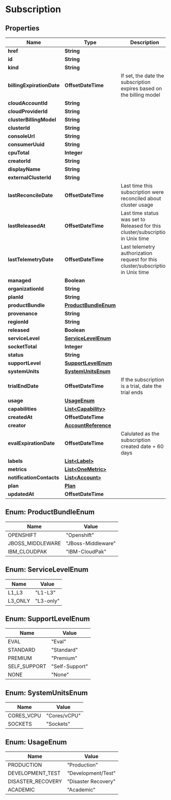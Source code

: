 

# Subscription


## Properties

Name | Type | Description | Notes
------------ | ------------- | ------------- | -------------
**href** | **String** |  |  [optional]
**id** | **String** |  |  [optional]
**kind** | **String** |  |  [optional]
**billingExpirationDate** | **OffsetDateTime** | If set, the date the subscription expires based on the billing model |  [optional]
**cloudAccountId** | **String** |  |  [optional]
**cloudProviderId** | **String** |  |  [optional]
**clusterBillingModel** | **String** |  |  [optional]
**clusterId** | **String** |  |  [optional]
**consoleUrl** | **String** |  |  [optional]
**consumerUuid** | **String** |  |  [optional]
**cpuTotal** | **Integer** |  |  [optional]
**creatorId** | **String** |  |  [optional]
**displayName** | **String** |  |  [optional]
**externalClusterId** | **String** |  |  [optional]
**lastReconcileDate** | **OffsetDateTime** | Last time this subscription were reconciled about cluster usage |  [optional]
**lastReleasedAt** | **OffsetDateTime** | Last time status was set to Released for this cluster/subscription in Unix time |  [optional]
**lastTelemetryDate** | **OffsetDateTime** | Last telemetry authorization request for this cluster/subscription in Unix time |  [optional]
**managed** | **Boolean** |  | 
**organizationId** | **String** |  |  [optional]
**planId** | **String** |  |  [optional]
**productBundle** | [**ProductBundleEnum**](#ProductBundleEnum) |  |  [optional]
**provenance** | **String** |  |  [optional]
**regionId** | **String** |  |  [optional]
**released** | **Boolean** |  |  [optional]
**serviceLevel** | [**ServiceLevelEnum**](#ServiceLevelEnum) |  |  [optional]
**socketTotal** | **Integer** |  |  [optional]
**status** | **String** |  |  [optional]
**supportLevel** | [**SupportLevelEnum**](#SupportLevelEnum) |  |  [optional]
**systemUnits** | [**SystemUnitsEnum**](#SystemUnitsEnum) |  |  [optional]
**trialEndDate** | **OffsetDateTime** | If the subscription is a trial, date the trial ends |  [optional]
**usage** | [**UsageEnum**](#UsageEnum) |  |  [optional]
**capabilities** | [**List&lt;Capability&gt;**](Capability.md) |  |  [optional]
**createdAt** | **OffsetDateTime** |  |  [optional]
**creator** | [**AccountReference**](AccountReference.md) |  |  [optional]
**evalExpirationDate** | **OffsetDateTime** | Calulated as the subscription created date + 60 days |  [optional]
**labels** | [**List&lt;Label&gt;**](Label.md) |  |  [optional]
**metrics** | [**List&lt;OneMetric&gt;**](OneMetric.md) |  |  [optional]
**notificationContacts** | [**List&lt;Account&gt;**](Account.md) |  |  [optional]
**plan** | [**Plan**](Plan.md) |  |  [optional]
**updatedAt** | **OffsetDateTime** |  |  [optional]



## Enum: ProductBundleEnum

Name | Value
---- | -----
OPENSHIFT | &quot;Openshift&quot;
JBOSS_MIDDLEWARE | &quot;JBoss-Middleware&quot;
IBM_CLOUDPAK | &quot;IBM-CloudPak&quot;



## Enum: ServiceLevelEnum

Name | Value
---- | -----
L1_L3 | &quot;L1-L3&quot;
L3_ONLY | &quot;L3-only&quot;



## Enum: SupportLevelEnum

Name | Value
---- | -----
EVAL | &quot;Eval&quot;
STANDARD | &quot;Standard&quot;
PREMIUM | &quot;Premium&quot;
SELF_SUPPORT | &quot;Self-Support&quot;
NONE | &quot;None&quot;



## Enum: SystemUnitsEnum

Name | Value
---- | -----
CORES_VCPU | &quot;Cores/vCPU&quot;
SOCKETS | &quot;Sockets&quot;



## Enum: UsageEnum

Name | Value
---- | -----
PRODUCTION | &quot;Production&quot;
DEVELOPMENT_TEST | &quot;Development/Test&quot;
DISASTER_RECOVERY | &quot;Disaster Recovery&quot;
ACADEMIC | &quot;Academic&quot;



